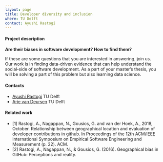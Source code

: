 ```yaml
---
layout: page
title: Developer diversity and inclusion
where: TU Delft
contact: Ayushi Rastogi
---
```


#### Project description
**Are their biases in software development? How to find them?** 

If these are some questions that you are interested in answering, join us. Our work is in finding data-driven evidence that can help understand the social-side of software development. As a part of your master’s thesis, you will be solving a part of this problem but also learning data science.

#### Contacts
* [Ayushi Rastogi](mailto:a.rastogi@tudelft.nl) TU Delft
* [Arie van Deursen](mailto:arie.vandeursen@tudelft.nl) TU Delft

#### Related work
- [1] Rastogi, A., Nagappan, N., Gousios, G. and van der Hoek, A., 2018, October. Relationship between geographical location and evaluation of developer contributions in github. In Proceedings of the 12th ACM/IEEE International Symposium on Empirical Software Engineering and Measurement (p. 22). ACM.
- [2] Rastogi, A., Nagappan, N., & Gousios, G. (2016). Geographical bias in GitHub: Perceptions and reality.

